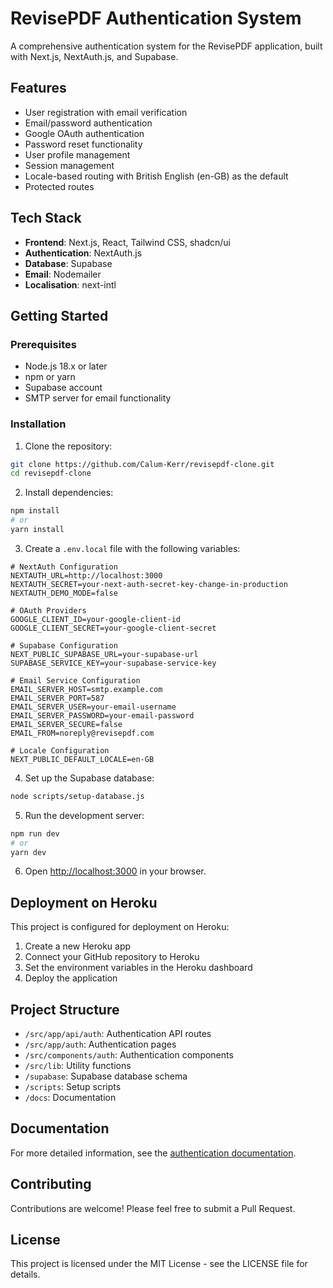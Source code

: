 # RevisePDF Authentication System

A comprehensive authentication system for the RevisePDF application, built with Next.js, NextAuth.js, and Supabase.

## Features

- User registration with email verification
- Email/password authentication
- Google OAuth authentication
- Password reset functionality
- User profile management
- Session management
- Locale-based routing with British English (en-GB) as the default
- Protected routes

## Tech Stack

- **Frontend**: Next.js, React, Tailwind CSS, shadcn/ui
- **Authentication**: NextAuth.js
- **Database**: Supabase
- **Email**: Nodemailer
- **Localisation**: next-intl

## Getting Started

### Prerequisites

- Node.js 18.x or later
- npm or yarn
- Supabase account
- SMTP server for email functionality

### Installation

1. Clone the repository:

```bash
git clone https://github.com/Calum-Kerr/revisepdf-clone.git
cd revisepdf-clone
```

2. Install dependencies:

```bash
npm install
# or
yarn install
```

3. Create a `.env.local` file with the following variables:

```
# NextAuth Configuration
NEXTAUTH_URL=http://localhost:3000
NEXTAUTH_SECRET=your-next-auth-secret-key-change-in-production
NEXTAUTH_DEMO_MODE=false

# OAuth Providers
GOOGLE_CLIENT_ID=your-google-client-id
GOOGLE_CLIENT_SECRET=your-google-client-secret

# Supabase Configuration
NEXT_PUBLIC_SUPABASE_URL=your-supabase-url
SUPABASE_SERVICE_KEY=your-supabase-service-key

# Email Service Configuration
EMAIL_SERVER_HOST=smtp.example.com
EMAIL_SERVER_PORT=587
EMAIL_SERVER_USER=your-email-username
EMAIL_SERVER_PASSWORD=your-email-password
EMAIL_SERVER_SECURE=false
EMAIL_FROM=noreply@revisepdf.com

# Locale Configuration
NEXT_PUBLIC_DEFAULT_LOCALE=en-GB
```

4. Set up the Supabase database:

```bash
node scripts/setup-database.js
```

5. Run the development server:

```bash
npm run dev
# or
yarn dev
```

6. Open [http://localhost:3000](http://localhost:3000) in your browser.

## Deployment on Heroku

This project is configured for deployment on Heroku:

1. Create a new Heroku app
2. Connect your GitHub repository to Heroku
3. Set the environment variables in the Heroku dashboard
4. Deploy the application

## Project Structure

- `/src/app/api/auth`: Authentication API routes
- `/src/app/auth`: Authentication pages
- `/src/components/auth`: Authentication components
- `/src/lib`: Utility functions
- `/supabase`: Supabase database schema
- `/scripts`: Setup scripts
- `/docs`: Documentation

## Documentation

For more detailed information, see the [authentication documentation](docs/authentication.md).

## Contributing

Contributions are welcome! Please feel free to submit a Pull Request.

## License

This project is licensed under the MIT License - see the LICENSE file for details.
